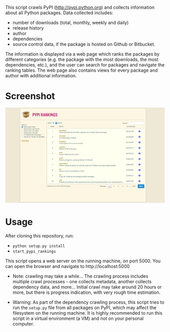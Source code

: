 This script crawls PyPI (http://pypi.python.org) and collects information about all Python packages.
Data collected includes:
* number of downloads (total, monthly, weekly and daily)
* release history
* author
* dependencies
* source control data, if the package is hosted on Github or Bitbucket.

The information is displayed via a web page which ranks the packages by different categories (e.g. the package
with the most downloads, the most dependencies, etc.), and the user can search for packages and navigate the ranking
tables. The web page also contains views for every package and author with additional information.

Screenshot
==========
![Alt text](/screenshot.png?raw=true)

Usage
=====
After cloning this repository, run:
* `python setup.py install`
* `start_pypi_rankings`

This script opens a web server on the running machine, on port 5000. You can open the browser and navigate to
http://localhost:5000

* Note: crawling may take a while... The crawling process includes multiple crawl processes - one collects metadata,
another collects dependency data, and more... Initial crawl may take around 20 hours or more, but there is progress
indication, with very rough time estimation.

* Warning: As part of the dependency crawling process, this script
tries to run the `setup.py` file from all packages on PyPI, which may affect the filesystem on the running machine.
It is highly recommended to run this script in a virtual environment (a VM) and not on your personal computer.